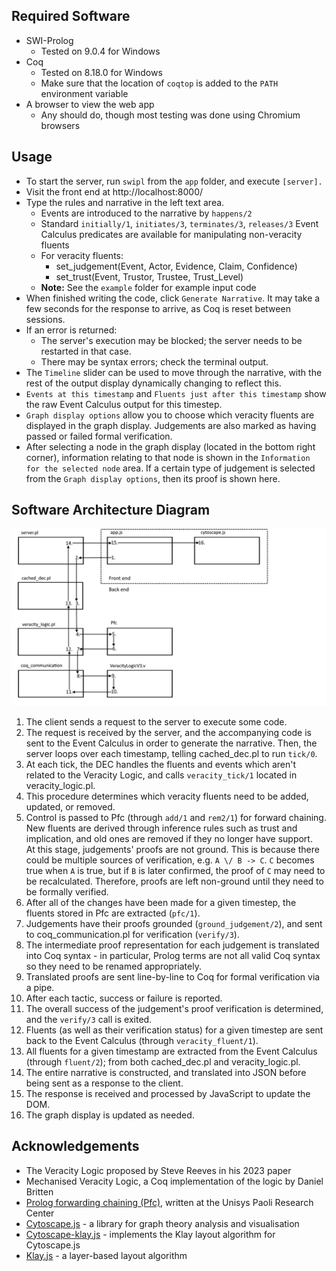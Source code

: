 
## Required Software
- SWI-Prolog
    - Tested on 9.0.4 for Windows
- Coq
    - Tested on 8.18.0 for Windows
    - Make sure that the location of `coqtop` is added to the `PATH` environment variable
- A browser to view the web app
    - Any should do, though most testing was done using Chromium browsers

## Usage
- To start the server, run `swipl` from the `app` folder, and execute `[server].`
- Visit the front end at http://localhost:8000/
- Type the rules and narrative in the left text area.
    - Events are introduced to the narrative by `happens/2`
    - Standard `initially/1`, `initiates/3`, `terminates/3`, `releases/3` Event Calculus predicates are available for manipulating non-veracity fluents
    - For veracity fluents:
        - set_judgement(Event, Actor, Evidence, Claim, Confidence)
        - set_trust(Event, Trustor, Trustee, Trust_Level)
    - **Note:** See the `example` folder for example input code
- When finished writing the code, click `Generate Narrative`. It may take a few seconds for the response to arrive, as Coq is reset between sessions.
- If an error is returned:
    - The server's execution may be blocked; the server needs to be restarted in that case.
    - There may be syntax errors; check the terminal output.
- The `Timeline` slider can be used to move through the narrative, with the rest of the output display dynamically changing to reflect this.
- `Events at this timestamp` and `Fluents just after this timestamp` show the raw Event Calculus output for this timestep.
- `Graph display options` allow you to choose which veracity fluents are displayed in the graph display. Judgements are also marked as having passed or failed formal verification.
- After selecting a node in the graph display (located in the bottom right corner), information relating to that node is shown in the `Information for the selected node` area. If a certain type of judgement is selected from the `Graph display options`, then its proof is shown here.

## Software Architecture Diagram
![Depiction of software architecture](architecture.png)
1. The client sends a request to the server to execute some code.
2. The request is received by the server, and the accompanying code is sent to the Event Calculus in order to generate the narrative. Then, the server loops over each timestamp, telling cached_dec.pl to run `tick/0`.
3. At each tick, the DEC handles the fluents and events which aren't related to the Veracity Logic, and calls `veracity_tick/1` located in veracity_logic.pl.
4. This procedure determines which veracity fluents need to be added, updated, or removed.
5. Control is passed to Pfc (through `add/1` and `rem2/1`) for forward chaining. New fluents are derived through inference rules such as trust and implication, and old ones are removed if they no longer have support. <br> At this stage, judgements' proofs are not ground. This is because there could be multiple sources of verification, e.g. `A \/ B -> C`. `C` becomes true when `A` is true, but if `B` is later confirmed, the proof of `C` may need to be recalculated. Therefore, proofs are left non-ground until they need to be formally verified.
6. After all of the changes have been made for a given timestep, the fluents stored in Pfc are extracted (`pfc/1`).
7. Judgements have their proofs grounded (`ground_judgement/2`), and sent to coq_communication.pl for verification (`verify/3`).
8. The intermediate proof representation for each judgement is translated into Coq syntax - in particular, Prolog terms are not all valid Coq syntax so they need to be renamed appropriately.
9. Translated proofs are sent line-by-line to Coq for formal verification via a pipe.
10. After each tactic, success or failure is reported.
11. The overall success of the judgement's proof verification is determined, and the `verify/3` call is exited.
12. Fluents (as well as their verification status) for a given timestep are sent back to the Event Calculus (through `veracity_fluent/1`).
13. All fluents for a given timestamp are extracted from the Event Calculus (through `fluent/2`); from both cached_dec.pl and veracity_logic.pl.
14. The entire narrative is constructed, and translated into JSON before being sent as a response to the client.
15. The response is received and processed by JavaScript to update the DOM.
16. The graph display is updated as needed.

## Acknowledgements
- The Veracity Logic proposed by Steve Reeves in his 2023 paper
- Mechanised Veracity Logic, a Coq implementation of the logic by Daniel Britten
- [Prolog forwarding chaining (Pfc)](https://github.com/finin/pfc), written at the Unisys Paoli Research Center
- [Cytoscape.js](https://js.cytoscape.org/) - a library for graph theory analysis and visualisation
- [Cytoscape-klay.js](https://github.com/cytoscape/cytoscape.js-klay) - implements the Klay layout algorithm for Cytoscape.js
- [Klay.js](https://github.com/kieler/klayjs) - a layer-based layout algorithm
